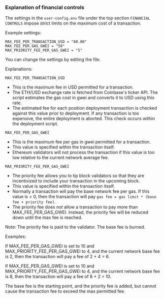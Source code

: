 ### <a name="financial-controls"></a> Explanation of financial controls

The settings in the `user-config.env` file under the top section `FINANCIAL CONTROLS` impose strict limits on the maximum cost of a transaction.

Example settings:
```
MAX_FEE_PER_TRANSACTION_USD = "60.00"
MAX_FEE_PER_GAS_GWEI = "50"
MAX_PRIORITY_FEE_PER_GAS_GWEI = "5"
```

You can change the settings by editing the file.

Explanations:

`MAX_FEE_PER_TRANSACTION_USD`

* This is the maximum fee in USD permitted for a transaction.
* The ETH/USD exchange rate is fetched from Coinbase's ticker API. The script estimates the gas cost in gwei and converts it to USD using this rate.
* The estimated fee for each position deployment transaction is checked against this value prior to deployment. If any transaction is too expensive, the entire deployment is aborted. This check occurs within the deployment script.

`MAX_FEE_PER_GAS_GWEI`

* This is the maximum fee per gas in gwei permitted for a transaction.
* This value is specified within the transaction itself.
* Ethereum validators will not process the transaction if this value is too low relative to the current network average fee.

`MAX_PRIORITY_FEE_PER_GAS_GWEI`

* The priority fee allows you to tip block validators so that they are incentivized to include your transaction in the upcoming block.
* This value is specified within the transaction itself.
* Normally a transaction will pay the base network fee per gas. If this value is > 0, then the transaction will pay `gas fee = gas limit * (base fee + priority fee)`.
* The priority fee does _not_ allow a transaction to pay more than MAX_FEE_PER_GAS_GWEI. Instead, the priority fee will be reduced down until the max fee is reached.

Note: The priority fee is paid to the validator. The base fee is burned.

Examples:

If MAX_FEE_PER_GAS_GWEI is set to 10 and MAX_PRIORITY_FEE_PER_GAS_GWEI to 4, and the current network base fee is 2, then the transaction will pay a fee of 2 + 4 = 6.

If MAX_FEE_PER_GAS_GWEI is set to 10 and MAX_PRIORITY_FEE_PER_GAS_GWEI to 4, and the current network base fee is 8, then the transaction will pay a fee of 8 + 2 = 10.

The base fee is the starting point, and the priority fee is added, but cannot cause the transaction fee to exceed the max permitted fee.
